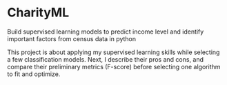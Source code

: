 # CharityML
Build supervised learning models to predict income level and identify important factors from census data in python

This project is about applying my supervised learning skills while selecting a few classification models. Next, I describe their pros and cons, and compare their preliminary metrics (F-score) before selecting one algorithm to fit and optimize. 
